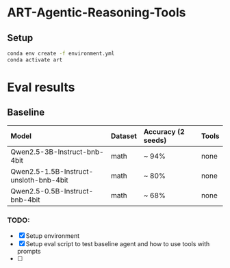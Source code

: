 # ART-Agentic-Reasoning-Tools

## Setup

```bash
conda env create -f environment.yml
conda activate art
```


# Eval results 

## Baseline

| Model                          | Dataset | Accuracy (2 seeds)| Tools |
| :----------------------------- | :------ | :------- | :---- |
| Qwen2.5-3B-Instruct-bnb-4bit | math    |  ~ 94%      | none  |
| Qwen2.5-1.5B-Instruct-unsloth-bnb-4bit | math    |  ~ 80%      | none  |
| Qwen2.5-0.5B-Instruct-bnb-4bit | math    |  ~ 68%      | none  |



### TODO:
- [X] Setup environment  
- [X] Setup eval script to test baseline agent and how to use tools with prompts
- [ ] 
